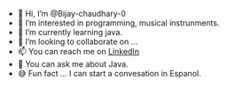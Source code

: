 - 👋 Hi, I’m @Bijay-chaudhary-0
- 👀 I’m interested in programming, musical instrunments.
- 🌱 I’m currently learning java.
- 💞️ I’m looking to collaborate on ...
- 📫 You can reach me on [LinkedIn](https://www.linkedin.com/in/bijay-chaudhary-01/)
- 📖 You can ask me about Java.
- 😅 Fun fact ... I can start a convesation in Espanol.  
